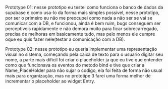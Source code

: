 Prototype 01:
nesse prototipo eu testei como funciona o banco de dados da supabase e como usa-lo da forma mais simples possivel, nesse prototipo, por ser o primeiro eu não me preocupei como nada a não ser se vai se comunicar com a DB, e funcionou, ainda é bem ruim, bugs conseguem ser perceptiveis rapidamente e não demora muito para ficar sobrecarregado, precisa de melhoras em basicamente tudo, mas pelo menos ele cumpre oque eu quis fazer nele(testar a comunicação com a DB).

Prototype 02:
nesse prototipo eu queria implementar uma representação visual no sistema, começando pela caixa de texto para o usuario digitar seu nome, a parte mais dificil foi criar o placeholder ja que eu tive que entender como que funcionava os eventos do metodo bind e tive que criar a Name_PlaceHolder para não sujar o codigo, ela foi feita de forma não usual mais para organização, mas no prototipe 3 farei uma forma melhor de incrementar o placeholder ao widget Entry.
